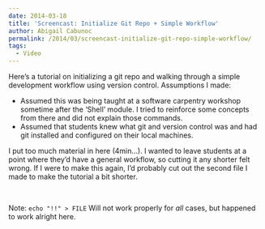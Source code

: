 ```yaml
---
date: 2014-03-18
title: 'Screencast: Initialize Git Repo + Simple Workflow'
author: Abigail Cabunoc
permalink: /2014/03/screencast-initialize-git-repo-simple-workflow/
tags:
  - Video
---
```

Here&#8217;s a tutorial on initializing a git repo and walking through a simple development workflow using version control. Assumptions I made:

*   Assumed this was being taught at a software carpentry workshop sometime after the &#8216;Shell&#8217; module. I tried to reinforce some concepts from there and did not explain those commands.
*   Assumed that students knew what git and version control was and had git installed and configured on their local machines.

I put too much material in here (4min&#8230;). I wanted to leave students at a point where they&#8217;d have a general workflow, so cutting it any shorter felt wrong. If I were to make this again, I&#8217;d probably cut out the second file I made to make the tutorial a bit shorter.

&nbsp;



Note: `echo "!!" > FILE` Will not work properly for *all* cases, but happened to work alright here.
